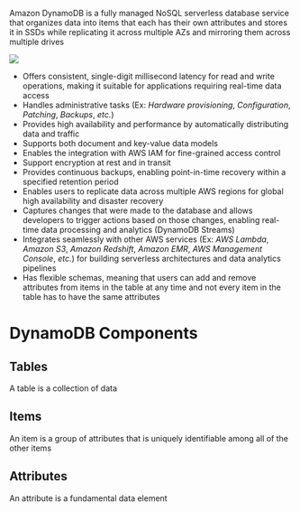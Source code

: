 Amazon DynamoDB is a fully managed NoSQL serverless database service that organizes data into items that each has their own attributes and stores it in SSDs while replicating it across multiple AZs and mirroring them across multiple drives

![](https://github.com/JonmarCorpuz/SecondBrain/blob/main/Assets/Capture%20d%E2%80%99%C3%A9cran_13-4-2024_162825_www.coursera.org.jpeg)

* Offers consistent, single-digit millisecond latency for read and write operations, making it suitable for applications requiring real-time data access
* Handles administrative tasks (Ex: *Hardware provisioning*, *Configuration*, *Patching*, *Backups*, *etc.*)
* Provides high availability and performance by automatically distributing data and traffic 
* Supports both document and key-value data models
* Enables the integration with AWS IAM for fine-grained access control
* Support encryption at rest and in transit
* Provides continuous backups, enabling point-in-time recovery within a specified retention period
* Enables users to replicate data across multiple AWS regions for global high availability and disaster recovery
* Captures changes that were made to the database and allows developers to trigger actions based on those changes, enabling real-time data processing and analytics (DynamoDB Streams)
* Integrates seamlessly with other AWS services (Ex: *AWS Lambda*, *Amazon S3*, *Amazon Redshift*, *Amazon EMR*, *AWS Management Console*, *etc.*) for building serverless architectures and data analytics pipelines
* Has flexible schemas, meaning that users can add and remove attributes from items in the table at any time and not every item in the table has to have the same attributes

# DynamoDB Components

## Tables

A table is a collection of data

## Items

An item is a group of attributes that is uniquely identifiable among all of the other items

## Attributes

An attribute is a fundamental data element 
